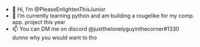 - 👋 Hi, I’m @PleaseEnlightenThisJunior
- 🌱 I’m currently learning python and am building a rougelike for my comp. app. project this year
- 📫 You can DM me on discord @justthelonelyguyinthecorner#1330 dunno why you would want to tho

<!---
PleaseEnlightenThisJunior/PleaseEnlightenThisJunior is a ✨ special ✨ repository because its `README.md` (this file) appears on your GitHub profile.
You can click the Preview link to take a look at your changes.
--->
